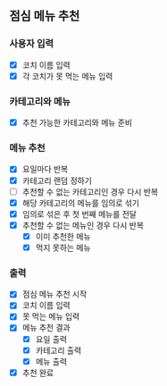 ## 점심 메뉴 추천
### 사용자 입력
- [X] 코치 이름 입력
- [X] 각 코치가 못 먹는 메뉴 입력

### 카테고리와 메뉴
- [X] 추천 가능한 카테고리와 메뉴 준비

### 메뉴 추천
- [X] 요일마다 반복
- [X] 카테고리 랜덤 정하기
- [ ] 추천할 수 없는 카테고리인 경우 다시 반복
- [X] 해당 카테고리의 메뉴를 임의로 섞기
- [X] 임의로 섞은 후 첫 번째 메뉴를 전달
- [X] 추천할 수 없는 메뉴인 경우 다시 반복
  - [X] 이미 추천한 메뉴
  - [X] 먹지 못하는 메뉴

### 출력
- [X] 점심 메뉴 추천 시작
- [X] 코치 이름 입력
- [X] 못 먹는 메뉴 입력
- [X] 메뉴 추천 결과
  - [X] 요일 출력
  - [X] 카테고리 출력
  - [X] 메뉴 출력
- [X] 추천 완료